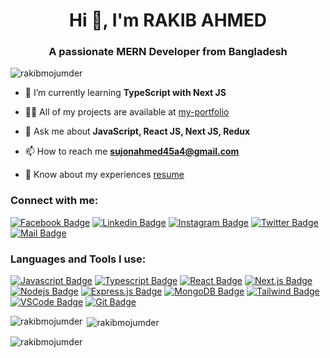 
<h1 align="center">Hi 👋, I'm RAKIB AHMED</h1>
<h3 align="center">A passionate MERN Developer from Bangladesh</h3>

<p align="left"> <img src="https://komarev.com/ghpvc/?username=rakibmojumder&label=Profile%20views&color=0e75b6&style=flat" alt="rakibmojumder" /> </p>

- 🌱 I’m currently learning **TypeScript with Next JS**

- 👨‍💻 All of my projects are available at [my-portfolio](https://rakib-info.vercel.app)

- 💬 Ask me about **JavaScript, React JS, Next JS, Redux**

- 📫 How to reach me **sujonahmed45a4@gmail.com**

- 📄 Know about my experiences [resume](https://drive.google.com/file/d/1Mg8g6woxuh8fjkAcU2kdtSH0652g7C7d/view)

<h3 align="left">Connect with me:</h3>

[![Facebook Badge](https://img.shields.io/badge/Facebook-1877F2?style=for-the-badge&logo=facebook&logoColor=white)](https://www.facebook.com/people/Rakib-Ahmed/pfbid098127FMo8oMPB82RzXsXEHGoWSFjAFh676iJLg1TeWkZjGvxsRT4h97kZdEK6R1ml/) [![Linkedin Badge](https://img.shields.io/badge/LinkedIn-0077B5?style=for-the-badge&logo=linkedin&logoColor=white)](https://www.linkedin.com/in/rakib-ahmed4554/) [![Instagram Badge](https://img.shields.io/badge/Instagram-E4405F?style=for-the-badge&logo=instagram&logoColor=white)](https://www.instagram.com/sujonahmed45a4/) [![Twitter Badge](https://img.shields.io/badge/Twitter-1DA1F2?style=for-the-badge&logo=twitter&logoColor=white)](https://twitter.com/RakibMojumder9) [![Mail Badge](https://img.shields.io/badge/Gmail-D14836?style=for-the-badge&logo=gmail&logoColor=white)](mailto:sujonahmed45a4@gmail.com)

<h3 align="left">Languages and Tools I use:</h3>

[![Javascript Badge](https://img.shields.io/badge/-Javascript-F0DB4F?style=for-the-badge&labelColor=black&logo=javascript&logoColor=F0DB4F)](#) [![Typescript Badge](https://img.shields.io/badge/-Typescript-007acc?style=for-the-badge&labelColor=black&logo=typescript&logoColor=007acc)](#) [![React Badge](https://img.shields.io/badge/-React-61DBFB?style=for-the-badge&labelColor=black&logo=react&logoColor=61DBFB)](#) [![Next.js Badge](https://img.shields.io/badge/next.js-000000?style=for-the-badge&logo=nextdotjs&logoColor=white)](#) [![Nodejs Badge](https://img.shields.io/badge/-Nodejs-3C873A?style=for-the-badge&labelColor=black&logo=node.js&logoColor=3C873A)](#) [![Express.js Badge](https://img.shields.io/badge/Express.js-000000?style=for-the-badge&logo=express&logoColor=white)](#) [![MongoDB Badge](https://img.shields.io/badge/MongoDB-4EA94B?style=for-the-badge&logo=mongodb&logoColor=white)](#) [![Tailwind Badge](https://img.shields.io/badge/Tailwind%20CSS-092749?style=for-the-badge&logo=tailwindcss&logoColor=06B6D4&labelColor=000000)](#) [![VSCode Badge](https://img.shields.io/badge/Visual_Studio-5C2D91?style=for-the-badge&logo=visual%20studio&logoColor=white)](#) [![Git Badge](https://img.shields.io/badge/Git-F05032?style=for-the-badge&logo=git&logoColor=white)](#)

<p><img align="left" src="https://github-readme-stats.vercel.app/api/top-langs?username=rakibmojumder&show_icons=true&locale=en&layout=compact&theme=gotham" alt="rakibmojumder" /></p>

<p>&nbsp;<img align="center" src="https://github-readme-stats.vercel.app/api?username=rakibmojumder&show_icons=true&locale=en&theme=gotham" alt="rakibmojumder" /></p>

<p><img align="center" src="https://github-readme-streak-stats.herokuapp.com/?user=rakibmojumder&theme=gotham" alt="rakibmojumder" /></p>


